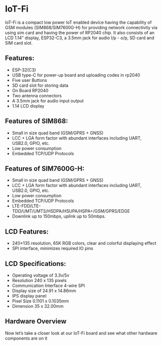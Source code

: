 # IoT-Fi

IoT-Fi is a compact low power IoT enabled device having the capability of GSM modules (SIM868/SIM7600G-H) for providing network connectivity via using sim card and having the power of RP2040 chip. It also consists of an LCD 1.14” display, ESP32-C3, a 3.5mm jack for audio I/p - o/p, SD card and SIM card slot.

## Features:
* ESP-32(C3)
* USB type-C for power-up board and uploading codes in rp2040
* Five user Buttons
* SD card slot for storing data
* On Board RP2040
* Two antenna connectors
* A 3.5mm jack for audio input output
* 1.14 LCD display

## Features of SIM868:
* Small in size quad band (GSM/GPRS + GNSS)
* LCC + LGA form factor with abundant interfaces including UART, USB2.0, GPIO, etc.
* Low power consumption
* Embedded TCP/UDP Protocols

## Features of SIM7600G-H:

* Small in size quad band (GSM/GPRS + GNSS)
* LCC + LGA form factor with abundant interfaces including UART, USB2.0, GPIO, etc.
* Low power consumption
* Embedded TCP/UDP Protocols
* LTE-FDD/LTE-TDD/UMT/UMTS/HSDPA/HSUPA/HSPA+/GSM/GPRS/EDGE
* Downlink up to 150mbps,  uplink up to 50mbps.

## LCD Features:
* 240×135 resolution, 65K RGB colors, clear and colorful displaying effect
* SPI interface, minimizes required IO pins
 
## LCD Specifications:
* Operating voltage of 3.3v/5v
* Resolution 240 x 135 pixels
* Communication Interface 4-wire SPI
* Display size of 24.91 x 14.86mm
* IPS display panel
* Pixel Size 0.1101 x 0.1035mm
* Dimension 35 x 32.00mm
 
 
 
## Hardware Overview
 Now let’s take a closer look at our IoT-Fi board and see what other hardware components are on it
 
 
